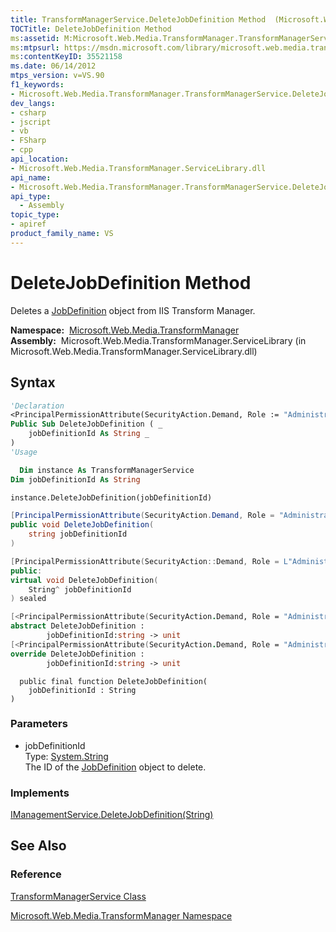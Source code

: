 ```yaml
---
title: TransformManagerService.DeleteJobDefinition Method  (Microsoft.Web.Media.TransformManager)
TOCTitle: DeleteJobDefinition Method
ms:assetid: M:Microsoft.Web.Media.TransformManager.TransformManagerService.DeleteJobDefinition(System.String)
ms:mtpsurl: https://msdn.microsoft.com/library/microsoft.web.media.transformmanager.transformmanagerservice.deletejobdefinition(v=VS.90)
ms:contentKeyID: 35521158
ms.date: 06/14/2012
mtps_version: v=VS.90
f1_keywords:
- Microsoft.Web.Media.TransformManager.TransformManagerService.DeleteJobDefinition
dev_langs:
- csharp
- jscript
- vb
- FSharp
- cpp
api_location:
- Microsoft.Web.Media.TransformManager.ServiceLibrary.dll
api_name:
- Microsoft.Web.Media.TransformManager.TransformManagerService.DeleteJobDefinition
api_type:
  - Assembly
topic_type:
- apiref
product_family_name: VS
---
```


# DeleteJobDefinition Method

Deletes a [JobDefinition](jobdefinition-class-microsoft-web-media-transformmanager.md) object from IIS Transform Manager.

**Namespace:**  [Microsoft.Web.Media.TransformManager](microsoft-web-media-transformmanager-namespace.md)  
**Assembly:**  Microsoft.Web.Media.TransformManager.ServiceLibrary (in Microsoft.Web.Media.TransformManager.ServiceLibrary.dll)

## Syntax

```vb
'Declaration
<PrincipalPermissionAttribute(SecurityAction.Demand, Role := "Administrators")> _
Public Sub DeleteJobDefinition ( _
    jobDefinitionId As String _
)
'Usage

  Dim instance As TransformManagerService
Dim jobDefinitionId As String

instance.DeleteJobDefinition(jobDefinitionId)
```

```csharp
[PrincipalPermissionAttribute(SecurityAction.Demand, Role = "Administrators")]
public void DeleteJobDefinition(
    string jobDefinitionId
)
```

```cpp
[PrincipalPermissionAttribute(SecurityAction::Demand, Role = L"Administrators")]
public:
virtual void DeleteJobDefinition(
    String^ jobDefinitionId
) sealed
```

``` fsharp
[<PrincipalPermissionAttribute(SecurityAction.Demand, Role = "Administrators")>]
abstract DeleteJobDefinition : 
        jobDefinitionId:string -> unit 
[<PrincipalPermissionAttribute(SecurityAction.Demand, Role = "Administrators")>]
override DeleteJobDefinition : 
        jobDefinitionId:string -> unit 
```

```jscript
  public final function DeleteJobDefinition(
    jobDefinitionId : String
)
```

### Parameters

  - jobDefinitionId  
    Type: [System.String](https://msdn.microsoft.com/library/s1wwdcbf)  
    The ID of the [JobDefinition](jobdefinition-class-microsoft-web-media-transformmanager.md) object to delete.  

### Implements

[IManagementService.DeleteJobDefinition(String)](imanagementservice-deletejobdefinition-method-microsoft-web-media-transformmanager.md)  

## See Also

### Reference

[TransformManagerService Class](transformmanagerservice-class-microsoft-web-media-transformmanager.md)

[Microsoft.Web.Media.TransformManager Namespace](microsoft-web-media-transformmanager-namespace.md)
